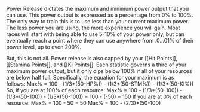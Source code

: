 Power Release dictates the maximum and minimum power output that you can use. This power output is expressed as a percentage from 0% to 100%. The only way to train this is to use less than your current maximum power. The less power you are using, the more experience you will gain. Most races will start with being able to use 5-10% of your power only, but can eventually reach a point where they can use anywhere from .0...01% of their power level, up to even 200%. 

But, this is not all. Power release is also capped by your [[Hit Points]], [[Stamina Points]], and [[Ki Points]]. Each statistic governs a third of your maximum power output, but it only dips below 100% if all of your resources are below half full. Specifically, the equation for your maximum is as follows:
Max% = 100 - (1/3*(50-HP%)) - (1/3*(50-STM%)) - (1/3*(50-KI%))
So, if you are at 100% of each resource:
Max% = 100 - (1/3*(50-100)) - (1/3*(50-100)) - (1/3*(50-100)) = 100 - (-50) = 150
If you are at 0% of each resource:
Max% = 100 - 50 = 50
Max% = 100 - (2/3)*(50-100)